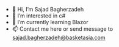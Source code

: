 - 👋 Hi, I’m Sajad Bagherzadeh
- 👀 I’m interested in c#
- 🌱 I’m currently learning Blazor
- 📫 Contact me here or send message to sajad.bagherzadeh@basketasia.com

<!---
sajad-basketasia/sajad-basketasia is a ✨ special ✨ repository because its `README.md` (this file) appears on your GitHub profile.
You can click the Preview link to take a look at your changes.
--->
